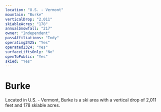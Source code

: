 ```yaml
---
location: "U.S. - Vermont"
mountain: "Burke"
verticalDrop: "2,011"
skiableAcres: "178"
annualSnowfall: "217"
owner: "Independent"
passAffiliations: "Indy"
operating2425: "Yes"
operated2324: "Yes"
surfaceLiftsOnly: "No"
openToPublic: "Yes"
skied: "Yes"
---
```


# Burke

Located in U.S. - Vermont, Burke is a ski area with a vertical drop of 2,011 feet and 178 skiable acres.